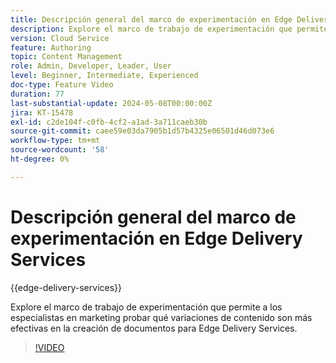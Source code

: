 ```yaml
---
title: Descripción general del marco de experimentación en Edge Delivery Services
description: Explore el marco de trabajo de experimentación que permite a los especialistas en marketing probar qué variaciones de contenido son más efectivas en la creación de documentos para Edge Delivery Services.
version: Cloud Service
feature: Authoring
topic: Content Management
role: Admin, Developer, Leader, User
level: Beginner, Intermediate, Experienced
doc-type: Feature Video
duration: 77
last-substantial-update: 2024-05-08T00:00:00Z
jira: KT-15478
exl-id: c2de104f-c0fb-4cf2-a1ad-3a711caeb30b
source-git-commit: caee59e03da7905b1d57b4325e06501d46d073e6
workflow-type: tm+mt
source-wordcount: '58'
ht-degree: 0%

---
```


# Descripción general del marco de experimentación en Edge Delivery Services

{{edge-delivery-services}}

Explore el marco de trabajo de experimentación que permite a los especialistas en marketing probar qué variaciones de contenido son más efectivas en la creación de documentos para Edge Delivery Services.

>[!VIDEO](https://video.tv.adobe.com/v/3429061/?learn=on)
